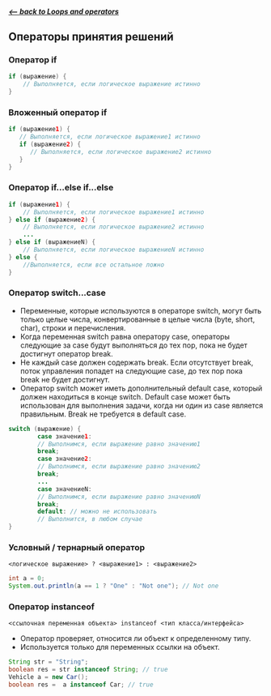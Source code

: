 ##### [<-- back to Loops and operators](../../../java/base/control/control.md)

## Операторы принятия решений

### Оператор if

```java
if (выражение) {
    // Выполняется, если логическое выражение истинно
}
```

### Вложенный оператор if

```java
if (выражение1) {
   // Выполняется, если логическое выражение1 истинно
   if (выражение2) {
      // Выполняется, если логическое выражение2 истинно
   }
}
```

### Оператор if...else if...else

```java
if (выражение1) {
    // Выполняется, если логическое выражение1 истинно
} else if (выражение2) {
    // Выполняется, если логическое выражение2 истинно
    ...
} else if (выражениеN) {
    // Выполняется, если логическое выражениеN истинно
} else {
    //Выполняется, если все остальное ложно
}
```

### Оператор switch...case

* Переменные, которые используются в операторе switch, могут быть только целые числа, конвертированные в целые числа (byte, short, char), строки и перечисления.
* Когда переменная switch равна оператору case, операторы следующие за case будут выполняться до тех пор, пока не будет достигнут оператор break.
* Не каждый case должен содержать break. Если отсутствует break, поток управления попадет на следующие case, до тех пор пока break не будет достигнут.
* Оператор switch может иметь дополнительный default case, который должен находиться в конце switch. Default case может быть использован для выполнения задачи, когда ни один из case является правильным. Break не требуется в default case.

```java
switch (выражение) {
        case значение1:
        // Выполнимся, если выражение равно значению1
        break;
        case значение2:
        // Выполнимся, если выражение равно значению2
        break;
        ...
        case значениеN:
        // Выполнимся, если выражение равно значениюN
        break;
        default: // можно не использовать
        // Выполнится, в любом случае
}
```

### Условный / тернарный оператор

`<логическое выражение> ? <выражение1> : <выражение2>`

```java
int a = 0;
System.out.println(a == 1 ? "One" : "Not one"); // Not one
```

### Оператор instanceof

`<ссылочная переменная объекта> instanceof <тип класса/интерфейса>`

* Оператор проверяет, относится ли объект к определенному типу.
* Используется только для переменных ссылки на объект.

```java
String str = "String";
boolean res = str instanceof String; // true
Vehicle a = new Car();
boolean res =  a instanceof Car; // true
```